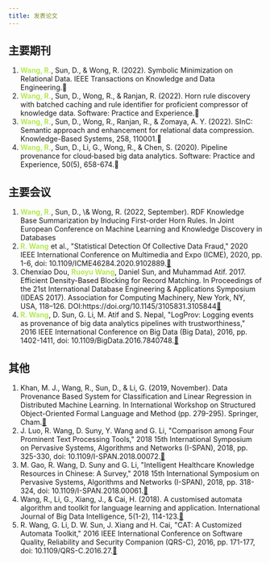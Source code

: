 ```yaml
---
title: 发表论文
---
```


## 主要期刊
<ol class="reference">
  <li><b style="color:#b5e853">Wang, R.</b>, Sun, D., & Wong, R. (2022). Symbolic Minimization on Relational Data. IEEE Transactions on Knowledge and Data Engineering.<a herf="https://ieeexplore.ieee.org/document/9964055">&#128279;</a></li>
  <li><b style="color:#b5e853">Wang, R.</b>, Sun, D., Wong, R., & Ranjan, R. (2022). Horn rule discovery with batched caching and rule identifier for proficient compressor of knowledge data. Software: Practice and Experience.<a herf="https://onlinelibrary.wiley.com/doi/abs/10.1002/spe.3165">&#128279;</a></li>
  <li><b style="color:#b5e853">Wang, R.</b>, Sun, D., Wong, R., Ranjan, R., & Zomaya, A. Y. (2022). SInC: Semantic approach and enhancement for relational data compression. Knowledge-Based Systems, 258, 110001.<a herf="https://www.sciencedirect.com/science/article/pii/S0950705122010942">&#128279;</a></li>
  <li><b style="color:#b5e853">Wang, R.</b>, Sun, D., Li, G., Wong, R., & Chen, S. (2020). Pipeline provenance for cloud‐based big data analytics. Software: Practice and Experience, 50(5), 658-674.<a herf="https://onlinelibrary.wiley.com/doi/abs/10.1002/spe.2744">&#128279;</a></li>
</ol>

## 主要会议
<ol class="reference">
  <li><b style="color:#b5e853">Wang, R.</b>, Sun, D., \& Wong, R. (2022, September). RDF Knowledge Base Summarization by Inducing First-order Horn Rules. In Joint European Conference on Machine Learning and Knowledge Discovery in Databases</li>
  <li><b style="color:#b5e853">R. Wang</b> et al., "Statistical Detection Of Collective Data Fraud," 2020 IEEE International Conference on Multimedia and Expo (ICME), 2020, pp. 1-6, doi: 10.1109/ICME46284.2020.9102889.<a href="https://ieeexplore.ieee.org/abstract/document/9102889">&#128279;</a></li>
  <li>Chenxiao Dou, <b style="color:#b5e853">Ruoyu Wang</b>, Daniel Sun, and Muhammad Atif. 2017. Efficient Density-Based Blocking for Record Matching. In Proceedings of the 21st International Database Engineering & Applications Symposium (IDEAS 2017). Association for Computing Machinery, New York, NY, USA, 118–126. DOI:https://doi.org/10.1145/3105831.3105844<a href="https://dl.acm.org/doi/abs/10.1145/3105831.3105844">&#128279;</a></li>
  <li><b style="color:#b5e853">R. Wang</b>, D. Sun, G. Li, M. Atif and S. Nepal, "LogProv: Logging events as provenance of big data analytics pipelines with trustworthiness," 2016 IEEE International Conference on Big Data (Big Data), 2016, pp. 1402-1411, doi: 10.1109/BigData.2016.7840748.<a href="https://ieeexplore.ieee.org/abstract/document/7840748/">&#128279;</a></li>
</ol>

## 其他
<ol class="reference">
  <li>Khan, M. J., Wang, R., Sun, D., & Li, G. (2019, November). Data Provenance Based System for Classification and Linear Regression in Distributed Machine Learning. In International Workshop on Structured Object-Oriented Formal Language and Method (pp. 279-295). Springer, Cham.<a href="https://link.springer.com/chapter/10.1007/978-3-030-41418-4_19">&#128279;</a></li>
  <li>J. Luo, R. Wang, D. Suny, Y. Wang and G. Li, "Comparison among Four Prominent Text Processing Tools," 2018 15th International Symposium on Pervasive Systems, Algorithms and Networks (I-SPAN), 2018, pp. 325-330, doi: 10.1109/I-SPAN.2018.00072.<a href="https://ieeexplore.ieee.org/abstract/document/8636325">&#128279;</a></li>
  <li>M. Gao, R. Wang, D. Suny and G. Li, "Intelligent Healthcare Knowledge Resources in Chinese: A Survey," 2018 15th International Symposium on Pervasive Systems, Algorithms and Networks (I-SPAN), 2018, pp. 318-324, doi: 10.1109/I-SPAN.2018.00061.<a href="https://ieeexplore.ieee.org/abstract/document/8636324/">&#128279;</a></li>
  <li>Wang, R., Li, G., Xiang, J., & Cai, H. (2018). A customised automata algorithm and toolkit for language learning and application. International Journal of Big Data Intelligence, 5(1-2), 114-123.<a href="https://www.inderscienceonline.com/doi/abs/10.1504/IJBDI.2018.088285">&#128279;</a></li>
  <li>R. Wang, G. Li, D. W. Sun, J. Xiang and H. Cai, "CAT: A Customized Automata Toolkit," 2016 IEEE International Conference on Software Quality, Reliability and Security Companion (QRS-C), 2016, pp. 171-177, doi: 10.1109/QRS-C.2016.27.<a href="https://ieeexplore.ieee.org/abstract/document/7573741">&#128279;</a></li>
</ol>